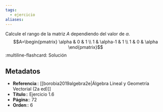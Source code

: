 ```yaml
---
tags:
  - ejercicio
aliases:
---
```

Calcule el rango de la matriz $A$ dependiendo del valor de $\alpha$.
$$A=\begin{pmatrix} \alpha & 0 & 1 \\ 1 & \alpha-1 & 1 \\ 1 & 0 & \alpha \end{pmatrix}$$
:multiline-flashcard:
Solución

## Metadatos
- **Referencia**:: [[borobia2019algebra2e|Álgebra Lineal y Geometría Vectorial (2a ed)]]
- **Título**:: Ejercicio 1.6
- **Página**:: 72
- **Orden**:: 6
